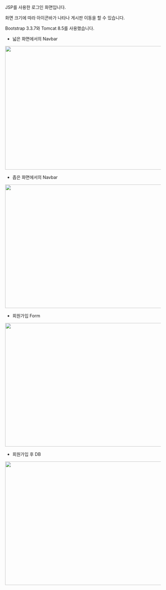 JSP를 사용한 로그인 화면입니다. 

화면 크기에 따라 아이콘바가 나타나 게시판 이동을 할 수 있습니다. 

Bootstrap 3.3.7와 Tomcat 8.5를 사용했습니다.


- 넓은 화면에서의 Navbar
<img src="https://user-images.githubusercontent.com/82144761/144203276-2a89d924-9688-4bbc-b691-9baa129e4d48.png" width="2000" height="400"/>

- 좁은 화면에서의 Navbar
<img src="https://user-images.githubusercontent.com/82144761/144207342-e8be5985-31ad-4c1a-9a5a-826627885c19.png" width="2000" height="400"/>

- 회원가입 Form
<img src="https://user-images.githubusercontent.com/82144761/144737544-03ef9ec8-fab8-4967-938c-280553a54ed3.png" width="2000" height="400"/>

- 회원가입 후 DB
<img src="https://user-images.githubusercontent.com/82144761/144738179-ca21a7d6-3089-4a5b-9882-370f59b76e87.png" width="2000" height="400"/>
